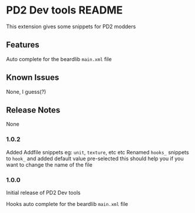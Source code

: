 # PD2 Dev tools README

This extension gives some snippets for PD2 modders

## Features

Auto complete for the beardlib `main.xml` file

## Known Issues

None, I guess(?)

## Release Notes
None

### 1.0.2
Added Addfile snippets eg: `unit`, `texture`, etc etc
Renamed `hooks_` snippets to `hook_` and added default value pre-selected this should help you if you want to change the name of the file

### 1.0.0

Initial release of PD2 Dev tools

Hooks auto complete for the beardlib `main.xml` file
